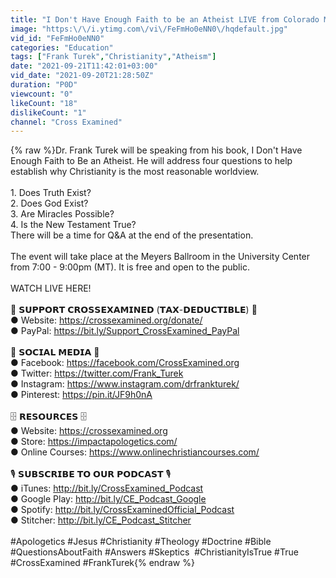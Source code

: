 ```yaml
---
title: "I Don't Have Enough Faith to be an Atheist LIVE from Colorado Mesa University"
image: "https:\/\/i.ytimg.com\/vi\/FeFmHo0eNN0\/hqdefault.jpg"
vid_id: "FeFmHo0eNN0"
categories: "Education"
tags: ["Frank Turek","Christianity","Atheism"]
date: "2021-09-21T11:42:01+03:00"
vid_date: "2021-09-20T21:28:50Z"
duration: "P0D"
viewcount: "0"
likeCount: "18"
dislikeCount: "1"
channel: "Cross Examined"
---
```

{% raw %}Dr. Frank Turek will be speaking from his book, I Don't Have Enough Faith to Be an Atheist. He will address four questions to help establish why Christianity is the most reasonable worldview.<br /><br />1. Does Truth Exist?<br />2. Does God Exist?<br />3. Are Miracles Possible?<br />4. Is the New Testament True?<br />There will be a time for Q&amp;A at the end of the presentation.<br /><br />The event will take place at the Meyers Ballroom in the University Center from 7:00 - 9:00pm (MT). It is free and open to the public.<br /><br />WATCH LIVE HERE! <br /><br />🤝 𝗦𝗨𝗣𝗣𝗢𝗥𝗧 𝗖𝗥𝗢𝗦𝗦𝗘𝗫𝗔𝗠𝗜𝗡𝗘𝗗 (𝗧𝗔𝗫-𝗗𝗘𝗗𝗨𝗖𝗧𝗜𝗕𝗟𝗘) 🤝<br />● Website: <a rel="nofollow" target="blank" href="https://crossexamined.org/donate/">https://crossexamined.org/donate/</a><br />● PayPal: <a rel="nofollow" target="blank" href="https://bit.ly/Support_CrossExamined_PayPal">https://bit.ly/Support_CrossExamined_PayPal</a><br /><br />👥 𝗦𝗢𝗖𝗜𝗔𝗟 𝗠𝗘𝗗𝗜𝗔 👥<br />● Facebook: <a rel="nofollow" target="blank" href="https://facebook.com/CrossExamined.org">https://facebook.com/CrossExamined.org</a><br />● Twitter: <a rel="nofollow" target="blank" href="https://twitter.com/Frank_Turek">https://twitter.com/Frank_Turek</a><br />● Instagram: <a rel="nofollow" target="blank" href="https://www.instagram.com/drfrankturek/">https://www.instagram.com/drfrankturek/</a><br />● Pinterest: <a rel="nofollow" target="blank" href="https://pin.it/JF9h0nA">https://pin.it/JF9h0nA</a><br /><br />🗄️ 𝗥𝗘𝗦𝗢𝗨𝗥𝗖𝗘𝗦 🗄️<br />● Website: <a rel="nofollow" target="blank" href="https://crossexamined.org">https://crossexamined.org</a><br />● Store: <a rel="nofollow" target="blank" href="https://impactapologetics.com/">https://impactapologetics.com/</a><br />● Online Courses: <a rel="nofollow" target="blank" href="https://www.onlinechristiancourses.com/">https://www.onlinechristiancourses.com/</a><br /><br />🎙️ 𝗦𝗨𝗕𝗦𝗖𝗥𝗜𝗕𝗘 𝗧𝗢 𝗢𝗨𝗥 𝗣𝗢𝗗𝗖𝗔𝗦𝗧 🎙️<br />● iTunes: <a rel="nofollow" target="blank" href="http://bit.ly/CrossExamined_Podcast">http://bit.ly/CrossExamined_Podcast</a><br />● Google Play: <a rel="nofollow" target="blank" href="http://bit.ly/CE_Podcast_Google">http://bit.ly/CE_Podcast_Google</a><br />● Spotify: <a rel="nofollow" target="blank" href="http://bit.ly/CrossExaminedOfficial_Podcast">http://bit.ly/CrossExaminedOfficial_Podcast</a><br />● Stitcher: <a rel="nofollow" target="blank" href="http://bit.ly/CE_Podcast_Stitcher">http://bit.ly/CE_Podcast_Stitcher</a><br /><br />#Apologetics #Jesus #Christianity #Theology #Doctrine #Bible #QuestionsAboutFaith #Answers #Skeptics  #ChristianityIsTrue #True #CrossExamined #FrankTurek{% endraw %}
